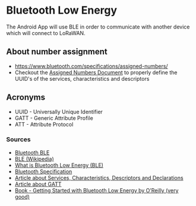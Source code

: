 # Bluetooth Low Energy
The Android App will use BLE in order to communicate with another device which will connect to LoRaWAN.

## About number assignment
- https://www.bluetooth.com/specifications/assigned-numbers/ 
- Checkout the [Assigned Numbers Document](https://btprodspecificationrefs.blob.core.windows.net/assigned-numbers/Assigned%20Number%20Types/Assigned_Numbers.pdf) to properly define the UUID's of the services, characteristics and descriptors

## Acronyms
- UUID - Universally Unique Identifier
- GATT - Generic Attribute Profile
- ATT - Attribute Protocol

### Sources
- [Bluetooth BLE](https://www.bluetooth.com/bluetooth-resources/intro-to-bluetooth-low-energy/)
- [BLE (Wikipedia)](https://en.wikipedia.org/wiki/Bluetooth_Low_Energy)
- [What is Bluetooth Low Energy (BLE)](https://litum.com/what-is-ble-how-does-ble-work/)
- [Bluetooth Specification](https://www.bluetooth.com/specifications/specs/core-specification-5-3/)
- [Article about Services, Characteristics, Descriptors and Declarations](http://www.blesstags.eu/2018/08/services-characteristics-descriptors.html)
- [Article about GATT](https://microchipdeveloper.com/wireless:ble-gatt-overview)
- [Book - Getting Started with Bluetooth Low Energy by O’Reilly (very good)](https://www.oreilly.com/library/view/getting-started-with/9781491900550/)
